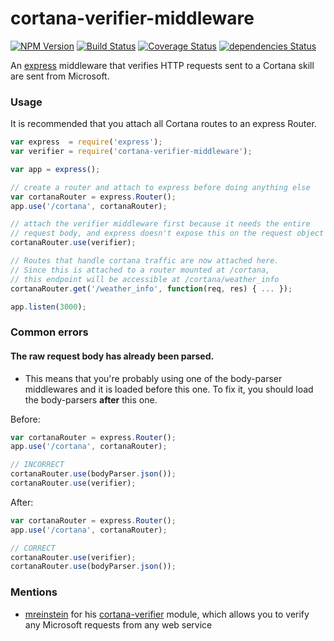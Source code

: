 # cortana-verifier-middleware

[![NPM Version](https://img.shields.io/npm/v/cortana-verifier-middleware.svg)](https://www.npmjs.com/package/cortana-verifier-middleware/)
[![Build Status](https://travis-ci.org/tejashah88/cortana-verifier-middleware.svg?branch=master)](https://travis-ci.org/tejashah88/cortana-verifier-middleware)
[![Coverage Status](https://coveralls.io/repos/github/tejashah88/cortana-verifier-middleware/badge.svg)](https://coveralls.io/github/tejashah88/cortana-verifier-middleware)
[![dependencies Status](https://david-dm.org/tejashah88/cortana-verifier-middleware/status.svg)](https://david-dm.org/tejashah88/cortana-verifier-middleware)

An [express](https://www.npmjs.com/package/express) middleware that verifies HTTP requests sent to a Cortana skill are sent from Microsoft.

### Usage

It is recommended that you attach all Cortana routes to an express Router.
```javascript
var express  = require('express');
var verifier = require('cortana-verifier-middleware');

var app = express();

// create a router and attach to express before doing anything else
var cortanaRouter = express.Router();
app.use('/cortana', cortanaRouter);

// attach the verifier middleware first because it needs the entire
// request body, and express doesn't expose this on the request object
cortanaRouter.use(verifier);

// Routes that handle cortana traffic are now attached here.
// Since this is attached to a router mounted at /cortana,
// this endpoint will be accessible at /cortana/weather_info
cortanaRouter.get('/weather_info', function(req, res) { ... });

app.listen(3000);
```

### Common errors

#### The raw request body has already been parsed.
* This means that you're probably using one of the body-parser middlewares and it is loaded before this one. To fix it, you should load the body-parsers **after** this one.

Before:
```javascript
var cortanaRouter = express.Router();
app.use('/cortana', cortanaRouter);

// INCORRECT
cortanaRouter.use(bodyParser.json());
cortanaRouter.use(verifier);
```

After:
```javascript
var cortanaRouter = express.Router();
app.use('/cortana', cortanaRouter);

// CORRECT
cortanaRouter.use(verifier);
cortanaRouter.use(bodyParser.json());
```

### Mentions
* [mreinstein](https://github.com/mreinstein) for his [cortana-verifier](https://github.com/mreinstein/cortana-verifier) module, which allows you to verify any Microsoft requests from any web service
